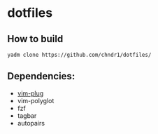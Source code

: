 # dotfiles
## How to build
``` shell
yadm clone https://github.com/chndr1/dotfiles/
```

## Dependencies:
- [vim-plug](https://github.com/junegunn/vim-plug)
- vim-polyglot
- fzf
- tagbar
- autopairs
